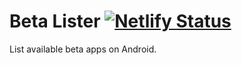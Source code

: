 # Beta Lister [![Netlify Status](https://api.netlify.com/api/v1/badges/9c543833-daf6-4cca-a76b-068fa95cb5ac/deploy-status)](https://app.netlify.com/sites/infallible-roentgen-90cc79/deploys)

List available beta apps on Android.
